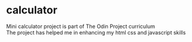 # calculator
Mini calculator project is part of The Odin Project curriculum <br>
The project has helped me in enhancing my html css and javascript skills